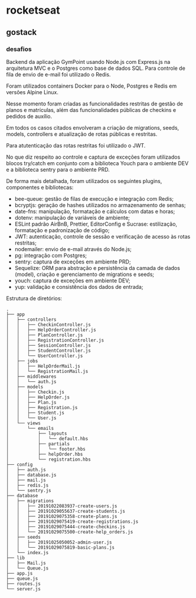 # rocketseat
## gostack
### desafios
Backend da aplicação GymPoint usando Node.js com Express.js na arquitetura MVC e o Postgres como base de dados SQL. 
Para controle de fila de envio de e-mail foi utilizado o Redis.

Foram utilizados containers Docker para o Node, Postgres e Redis em versões Alpine Linux.

Nesse momento foram criadas as funcionalidades restritas de gestão de planos e matrículas, além das funcionalidades públicas de checkins e pedidos de auxílio. 

Em todos os casos citados envolveram a criação de migrations, seeds, models, controllers e atualização de rotas públicas e restritas.

Para atutenticação das rotas restritas foi utilizado o JWT.

No que diz respeito ao controle e captura de exceções foram utilizados blocos try/catch em conjunto com a biblioteca Youch para o ambiente DEV e a biblioteca sentry para o ambiente PRD.

De forma mais detalhada, foram utilizados os seguintes plugins, componentes e bibliotecas:
- bee-queue: gestão de filas de execução e integração com Redis;
- bcryptjs: geração de hashes utilizados no armazenamento de senhas;
- date-fns: manipulação, formatação e cálculos com datas e horas;
- dotenv: manipulação de variáveis de ambiente;
- ESLint padrão AirBnB, Prettier, EditorConfig e Sucrase: estilização, formatação e padronização de código;
- JWT: autenticação, controle de sessão e verificação de acesso às rotas restritas;
- nodemailer: envio de e-mail através do Node.js;
- pg: integração com Postgres;
- sentry: captura de exceções em ambiente PRD;
- Sequelize: ORM para abstração e persistência da camada de dados (model), criação e gerenciamento de migrations e seeds;
- youch: captura de exceções em ambiente DEV;
- yup: validação e consistência dos dados de entrada;

Estrutura de diretórios:

```
.
├── app
│   ├── controllers
│   │   ├── CheckinController.js
│   │   ├── HelpOrderController.js
│   │   ├── PlanController.js
│   │   ├── RegistrationController.js
│   │   ├── SessionController.js
│   │   ├── StudentController.js
│   │   └── UserController.js
│   ├── jobs
│   │   ├── HelpOrderMail.js
│   │   └── RegistrationMail.js
│   ├── middlewares
│   │   └── auth.js
│   ├── models
│   │   ├── Checkin.js
│   │   ├── HelpOrder.js
│   │   ├── Plan.js
│   │   ├── Registration.js
│   │   ├── Student.js
│   │   └── User.js
│   └── views
│       └── emails
│           ├── layouts
│           │   └── default.hbs
│           ├── partials
│           │   └── footer.hbs
│           ├── helpOrder.hbs
│           └── registration.hbs
├── config
│   ├── auth.js
│   ├── database.js
│   ├── mail.js
│   ├── redis.js
│   └── sentry.js
├── database
│   ├── migrations
│   │   ├── 20191022083937-create-users.js
│   │   ├── 20191029055637-create-students.js
│   │   ├── 20191029075358-create-plans.js
│   │   ├── 20191029075419-create-registrations.js
│   │   ├── 20191029075444-create-checkins.js
│   │   └── 20191029075500-create-help_orders.js
│   ├── seeds
│   │   ├── 20191025050052-admin-user.js
│   │   └── 20191029075819-basic-plans.js
│   └── index.js
├── lib
│   ├── Mail.js
│   └── Queue.js
├── app.js
├── queue.js
├── routes.js
└── server.js